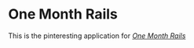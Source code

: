 # One Month Rails

This is the pinteresting application for 
[*One Month Rails*](http://onemonthrails.com)
